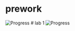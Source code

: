 # prework
<img src='https://i.imgur.com/SaB6S7P.png' title='Progress' width='' />
# lab 1
<img src='https://imgur.com/a/HJ3XLBG' title='Progress' width='' />
